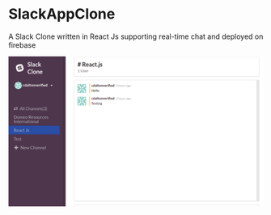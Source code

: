 # SlackAppClone
A Slack Clone written in React Js supporting real-time chat and deployed on firebase <br />

![](images/homepage.png)
